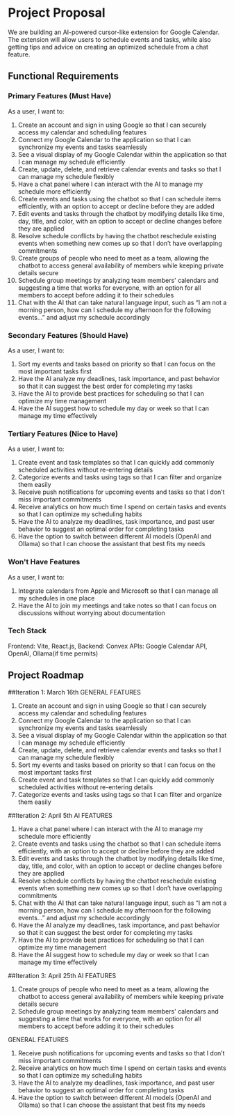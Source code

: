 # Project Proposal

We are building an AI-powered cursor-like extension for Google Calendar. The extension will allow users to schedule events and tasks, while also getting tips and advice on creating an optimized schedule from a chat feature.

## Functional Requirements

### Primary Features (Must Have)

As a user, I want to:
1. Create an account and sign in using Google so that I can securely access my calendar and scheduling features
2. Connect my Google Calendar to the application so that I can synchronize my events and tasks seamlessly
3. See a visual display of my Google Calendar within the application so that I can manage my schedule efficiently
4. Create, update, delete, and retrieve calendar events and tasks so that I can manage my schedule flexibly
5. Have a chat panel where I can interact with the AI to manage my schedule more efficiently
6. Create events and tasks using the chatbot so that I can schedule items efficiently, with an option to accept or decline before they are added
7. Edit events and tasks through the chatbot by modifying details like time, day, title, and color, with an option to accept or decline changes before they are applied
8. Resolve schedule conflicts by having the chatbot reschedule existing events when something new comes up so that I don’t have overlapping commitments
9. Create groups of people who need to meet as a team, allowing the chatbot to access general availability of members while keeping private details secure
10. Schedule group meetings by analyzing team members' calendars and suggesting a time that works for everyone, with an option for all members to accept before adding it to their schedules
11. Chat with the AI that can take natural language input, such as “I am not a morning person, how can I schedule my afternoon for the following events…” and adjust my schedule accordingly
    

### Secondary Features (Should Have)

As a user, I want to:
1. Sort my events and tasks based on priority so that I can focus on the most important tasks first
2. Have the AI analyze my deadlines, task importance, and past behavior so that it can suggest the best order for completing my tasks
3. Have the AI to provide best practices for scheduling so that I can optimize my time management
4. Have the AI suggest how to schedule my day or week so that I can manage my time effectively


### Tertiary Features (Nice to Have)

As a user, I want to:
1. Create event and task templates so that I can quickly add commonly scheduled activities without re-entering details
2. Categorize events and tasks using tags so that I can filter and organize them easily
3. Receive push notifications for upcoming events and tasks so that I don’t miss important commitments
4. Receive analytics on how much time I spend on certain tasks and events so that I can optimize my scheduling habits
5. Have the AI to analyze my deadlines, task importance, and past user behavior to suggest an optimal order for completing tasks
6. Have the option to switch between different AI models (OpenAI and Ollama) so that I can choose the assistant that best fits my needs

### Won't Have Features

As a user, I want to:
1. Integrate calendars from Apple and Microsoft so that I can manage all my schedules in one place
2. Have the AI to join my meetings and take notes so that I can focus on discussions without worrying about documentation

### Tech Stack

Frontend: Vite, React.js, 
Backend: Convex 
APIs: Google Calendar API, OpenAI, Ollama(if time permits)

## Project Roadmap
##Iteration 1: March 16th
GENERAL FEATURES
1. Create an account and sign in using Google so that I can securely access my calendar and scheduling features
2. Connect my Google Calendar to the application so that I can synchronize my events and tasks seamlessly
3. See a visual display of my Google Calendar within the application so that I can manage my schedule efficiently
4. Create, update, delete, and retrieve calendar events and tasks so that I can manage my schedule flexibly
5. Sort my events and tasks based on priority so that I can focus on the most important tasks first
6. Create event and task templates so that I can quickly add commonly scheduled activities without re-entering details
7. Categorize events and tasks using tags so that I can filter and organize them easily

##Iteration 2: April 5th
AI FEATURES
1. Have a chat panel where I can interact with the AI to manage my schedule more efficiently
2. Create events and tasks using the chatbot so that I can schedule items efficiently, with an option to accept or decline before they are added
3. Edit events and tasks through the chatbot by modifying details like time, day, title, and color, with an option to accept or decline changes before they are applied
4. Resolve schedule conflicts by having the chatbot reschedule existing events when something new comes up so that I don’t have overlapping commitments
5. Chat with the AI that can take natural language input, such as “I am not a morning person, how can I schedule my afternoon for the following events…” and adjust my schedule accordingly
6. Have the AI analyze my deadlines, task importance, and past behavior so that it can suggest the best order for completing my tasks
7. Have the AI to provide best practices for scheduling so that I can optimize my time management
8. Have the AI suggest how to schedule my day or week so that I can manage my time effectively

##Iteration 3: April 25th
AI FEATURES
1. Create groups of people who need to meet as a team, allowing the chatbot to access general availability of members while keeping private details secure
2. Schedule group meetings by analyzing team members' calendars and suggesting a time that works for everyone, with an option for all members to accept before adding it to their schedules

GENERAL FEATURES
1. Receive push notifications for upcoming events and tasks so that I don’t miss important commitments
2. Receive analytics on how much time I spend on certain tasks and events so that I can optimize my scheduling habits
3. Have the AI to analyze my deadlines, task importance, and past user behavior to suggest an optimal order for completing tasks
4. Have the option to switch between different AI models (OpenAI and Ollama) so that I can choose the assistant that best fits my needs
